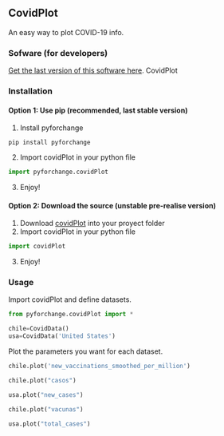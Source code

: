 ## CovidPlot
An easy way to plot COVID-19 info.

### Sofware (for developers)

[Get the last version of this software here](https://github.com/PythonForChange/CovidPlot/blob/main/covidPlot.py).
CovidPlot

### Installation
#### Option 1: Use pip (recommended, last stable version)
1. Install pyforchange
```
pip install pyforchange
```
2. Import covidPlot in your python file
```python
import pyforchange.covidPlot
```
3. Enjoy!

#### Option 2: Download the source (unstable pre-realise version)
1. Download [covidPlot](covidPlot.py) into your proyect folder
2. Import covidPlot in your python file
```python
import covidPlot
```
3. Enjoy!

### Usage
Import covidPlot and define datasets.
```python
from pyforchange.covidPlot import *

chile=CovidData()
usa=CovidData('United States')
```

Plot the parameters you want for each dataset.
```python
chile.plot('new_vaccinations_smoothed_per_million')

chile.plot("casos")

usa.plot("new_cases")

chile.plot("vacunas")

usa.plot("total_cases")
```
